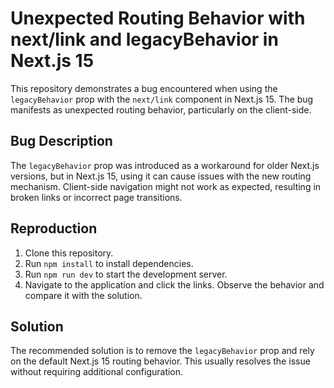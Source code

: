 # Unexpected Routing Behavior with next/link and legacyBehavior in Next.js 15

This repository demonstrates a bug encountered when using the `legacyBehavior` prop with the `next/link` component in Next.js 15. The bug manifests as unexpected routing behavior, particularly on the client-side.

## Bug Description

The `legacyBehavior` prop was introduced as a workaround for older Next.js versions, but in Next.js 15, using it can cause issues with the new routing mechanism.  Client-side navigation might not work as expected, resulting in broken links or incorrect page transitions. 

## Reproduction

1. Clone this repository.
2. Run `npm install` to install dependencies.
3. Run `npm run dev` to start the development server.
4. Navigate to the application and click the links. Observe the behavior and compare it with the solution.

## Solution

The recommended solution is to remove the `legacyBehavior` prop and rely on the default Next.js 15 routing behavior. This usually resolves the issue without requiring additional configuration.